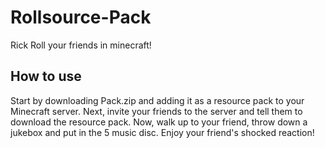 # Rollsource-Pack
Rick Roll your friends in minecraft!


## How to use
Start by downloading Pack.zip and adding it as a resource pack to your Minecraft server. Next, invite your friends to the server and tell them to download the resource pack. Now, walk up to your friend, throw down a jukebox and put in the 5 music disc. Enjoy your friend's shocked reaction!
